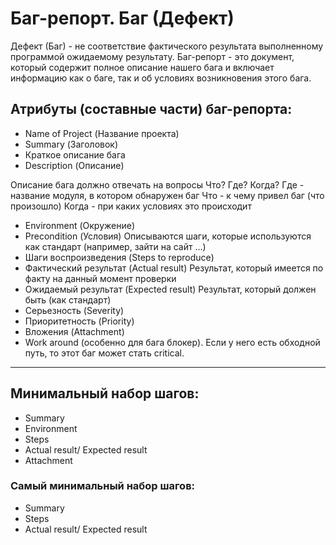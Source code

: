 # Баг-репорт. Баг (Дефект) #
Дефект (Баг) - не соответствие фактического результата выполненному программой ожидаемому результату.
Баг-репорт - это документ, который содержит полное описание нашего бага и включает информацию как о баге, так и об условиях возникновения этого бага.

## Атрибуты (составные части) баг-репорта: ##
+ Name of Project (Название проекта)
+ Summary (Заголовок) 
+ Краткое описание бага
+ Description (Описание)

Описание бага должно отвечать на вопросы Что? Где? Когда?
Где - название модуля, в котором обнаружен баг
Что - к чему привел баг (что произошло)
Когда - при каких условиях это происходит
+ Environment (Окружение)
+ Precondition (Условия)
Описываются шаги, которые используются как стандарт (например, зайти на сайт …)
+ Шаги воспроизведения (Steps to reproduce) 
+ Фактический результат (Actual result)
Результат, который имеется по факту на данный момент проверки 
+ Ожидаемый результат (Expected result)
Результат, который должен быть (как стандарт)
+ Серьезность (Severity)
+ Приоритетность (Priority)
+ Вложения (Attachment)
+ Work around (особенно для бага блокер). Если у него есть обходной путь, то этот баг может стать critical.

---
## Минимальный набор шагов: ##
+ Summary
+ Environment
+ Steps
+ Actual result/ Expected result
+ Attachment

### Самый минимальный набор шагов: ###
+ Summary
+ Steps
+ Actual result/ Expected result
